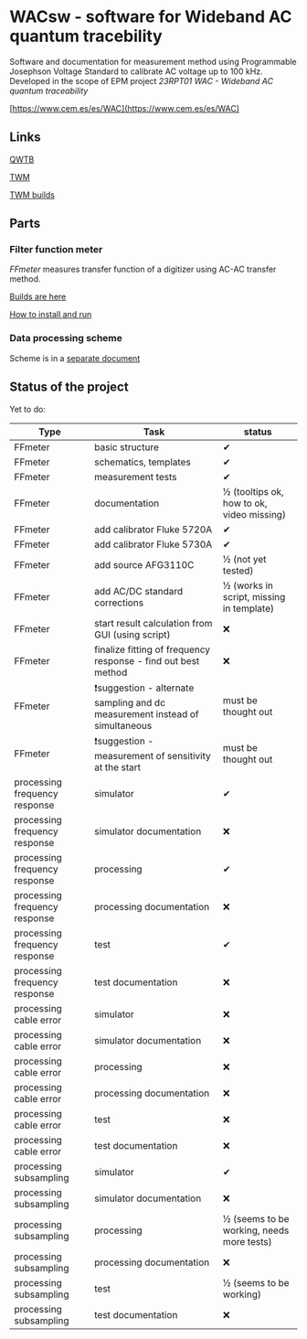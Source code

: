 # WACsw - software for Wideband AC quantum tracebility

Software and documentation for measurement method using Programmable Josephson Voltage Standard to calibrate AC voltage up to 100 kHz.
Developed in the scope of EPM project *23RPT01 WAC - Wideband AC quantum traceability*

[https://www.cem.es/es/WAC](https://www.cem.es/es/WAC)

## Links

[QWTB](https://qwtb.github.io/qwtb/)

[TWM](https://github.com/smaslan/TWM)

[TWM builds](https://github.com/smaslan/TWM-builds)

## Parts
### Filter function meter
*FFmeter* measures transfer function of a digitizer using AC-AC transfer method.

[Builds are here](https://github.com/KaeroDot/WACsw/tree/master/control_software/Filter%20function%20meter%20builds)

[How to install and run](https://github.com/KaeroDot/WACsw/blob/master/control_software/Filter%20function%20meter%20builds/How%20to%20install%20and%20run%20FFmeter.md)

### Data processing scheme
Scheme is in a [separate document](https://github.com/KaeroDot/WACsw/blob/master/doc/WACsw_requirements.md)

## Status of the project
Yet to do:

Type | Task | status
-----|------|--------
FFmeter | basic structure | ✔
FFmeter | schematics, templates | ✔
FFmeter | measurement tests | ✔
FFmeter | documentation | ½ (tooltips ok, how to ok, video missing)
FFmeter | add calibrator Fluke 5720A | ✔
FFmeter | add calibrator Fluke 5730A | ✔
FFmeter | add source AFG3110C | ½ (not yet tested)
FFmeter | add AC/DC standard corrections | ½ (works in script, missing in template)
FFmeter | start result calculation from GUI (using script) | ❌
FFmeter | finalize fitting of frequency response - find out best method | ❌
FFmeter | ❗suggestion - alternate sampling and dc measurement instead of simultaneous | must be thought out
FFmeter | ❗suggestion - measurement of sensitivity at the start | must be thought out
processing frequency response | simulator | ✔
processing frequency response | simulator documentation | ❌
processing frequency response | processing | ✔
processing frequency response | processing documentation | ❌
processing frequency response | test | ✔
processing frequency response | test documentation | ❌
processing cable error | simulator | ❌
processing cable error | simulator documentation | ❌
processing cable error | processing | ❌
processing cable error | processing documentation | ❌
processing cable error | test | ❌
processing cable error | test documentation | ❌
processing subsampling | simulator | ✔
processing subsampling | simulator documentation  | ❌
processing subsampling | processing | ½ (seems to be working, needs more tests)
processing subsampling | processing documentation  | ❌
processing subsampling | test | ½ (seems to be working)
processing subsampling | test documentation  | ❌
